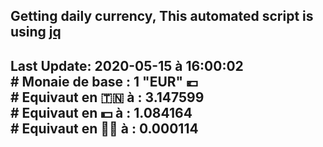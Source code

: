 ## Getting daily currency, This automated script is using [jq](https://stedolan.github.io/jq/)
## Last Update:  2020-05-15 à 16:00:02 </br># Monaie de base : 1 "EUR" 💶 </br> # Equivaut en 🇹🇳 à :  3.147599 </br> # Equivaut en 💵 à : 1.084164</br> # Equivaut en 🐱‍💻 à :  0.000114
